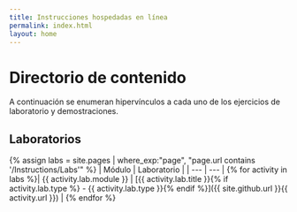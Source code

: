 ```yaml
---
title: Instrucciones hospedadas en línea
permalink: index.html
layout: home
---
```


# Directorio de contenido

A continuación se enumeran hipervínculos a cada uno de los ejercicios de laboratorio y demostraciones.

## Laboratorios

{% assign labs = site.pages | where_exp:"page", "page.url contains '/Instructions/Labs'" %}
| Módulo | Laboratorio |
| --- | --- | 
{% for activity in labs  %}| {{ activity.lab.module }} | [{{ activity.lab.title }}{% if activity.lab.type %} - {{ activity.lab.type }}{% endif %}]({{ site.github.url }}{{ activity.url }}) |
{% endfor %}

<!--
## Demos

{% assign demos = site.pages | where_exp:"page", "page.url contains '/Instructions/Demos'" %}
| Module | Demo |
| --- | --- | 
{% for activity in demos  %}| {{ activity.demo.module }} | [{{ activity.demo.title }}]({{ site.github.url }}{{ activity.url }}) |
{% endfor %}
-->